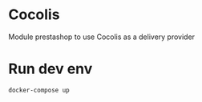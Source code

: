 # Cocolis

Module prestashop to use Cocolis as a delivery provider

# Run dev env

`docker-compose up`